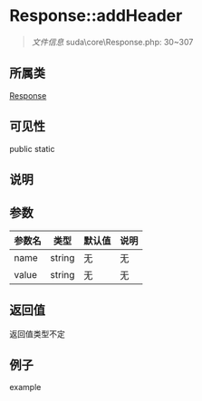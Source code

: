# Response::addHeader

> *文件信息* suda\core\Response.php: 30~307
## 所属类 

[Response](../Response.md)

## 可见性

  public  static
## 说明



## 参数

| 参数名 | 类型 | 默认值 | 说明 |
|--------|-----|-------|-------|
| name |  string | 无 | 无 |
| value |  string | 无 | 无 |

## 返回值
返回值类型不定

## 例子

example